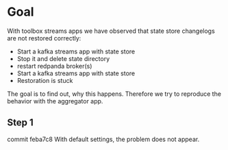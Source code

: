 # Goal

With toolbox streams apps we have observed that state store changelogs are not restored correctly:

- Start a kafka streams app with state store
- Stop it and delete state directory
- restart redpanda broker(s)
- Start a kafka streams app with state store
- Restoration is stuck

The goal is to find out, why this happens. Therefore we try to reproduce the behavior with the aggregator app.

## Step 1
commit feba7c8
With default settings, the problem does not appear.


